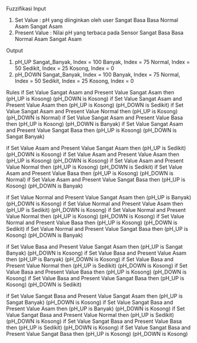 Fuzzifikasi
Input
1. Set Value : pH yang diinginkan oleh user
	Sangat Basa
	Basa
	Normal
	Asam
	Sangat Asam
2. Present Value : Nilai pH yang terbaca pada Sensor
	Sangat Basa
	Basa
	Normal
	Asam
	Sangat Asam

Output
1. pH_UP
	Sangat_Banyak,	Index = 100
	Banyak,		Index = 75
	Normal,		Index = 50
	Sedikit,	Index = 25
	Kosong,		Index = 0
2. pH_DOWN
	Sangat_Banyak,	Index = 100
	Banyak,		Index = 75
	Normal,		Index = 50
	Sedikit,	Index = 25
	Kosong,		Index = 0

Rules
if Set Value Sangat Asam and Present Value Sangat Asam then (pH_UP is Kosong) (pH_DOWN is Kosong)
if Set Value Sangat Asam and Present Value Asam then (pH_UP is Kosong) (pH_DOWN is Sedikit)
if Set Value Sangat Asam and Present Value Normal then (pH_UP is Kosong) (pH_DOWN is Normal)
if Set Value Sangat Asam and Present Value Basa then (pH_UP is Kosong) (pH_DOWN is Banyak)
if Set Value Sangat Asam and Present Value Sangat Basa then (pH_UP is Kosong) (pH_DOWN is Sangat Banyak)

if Set Value Asam and Present Value Sangat Asam then (pH_UP is Sedikit) (pH_DOWN is Kosong)
if Set Value Asam and Present Value Asam then (pH_UP is Kosong) (pH_DOWN is Kosong)
if Set Value Asam and Present Value Normal then (pH_UP is Kosong) (pH_DOWN is Sedikit)
if Set Value Asam and Present Value Basa then (pH_UP is Kosong) (pH_DOWN is Normal)
if Set Value Asam and Present Value Sangat Basa then (pH_UP is Kosong) (pH_DOWN is Banyak)

if Set Value Normal and Present Value Sangat Asam then (pH_UP is Banyak) (pH_DOWN is Kosong)
if Set Value Normal and Present Value Asam then (pH_UP is Sedikit) (pH_DOWN is Kosong)
if Set Value Normal and Present Value Normal then (pH_UP is Kosong) (pH_DOWN is Kosong)
if Set Value Normal and Present Value Basa then (pH_UP is Kosong) (pH_DOWN is Sedikit)
if Set Value Normal and Present Value Sangat Basa then (pH_UP is Kosong) (pH_DOWN is Banyak)

if Set Value Basa and Present Value Sangat Asam then (pH_UP is Sangat Banyak) (pH_DOWN is Kosong)
if Set Value Basa and Present Value Asam then (pH_UP is Banyak) (pH_DOWN is Kosong)
if Set Value Basa and Present Value Normal then (pH_UP is Sedikit) (pH_DOWN is Kosong)
if Set Value Basa and Present Value Basa then (pH_UP is Kosong) (pH_DOWN is Kosong)
if Set Value Basa and Present Value Sangat Basa then (pH_UP is Kosong) (pH_DOWN is Sedikit)

if Set Value Sangat Basa and Present Value Sangat Asam then (pH_UP is Sangat Banyak) (pH_DOWN is Kosong)
if Set Value Sangat Basa and Present Value Asam then (pH_UP is Banyak) (pH_DOWN is Kosong)
if Set Value Sangat Basa and Present Value Normal then (pH_UP is Sedikit) (pH_DOWN is Kosong)
if Set Value Sangat Basa and Present Value Basa then (pH_UP is Sedikit) (pH_DOWN is Kosong)
if Set Value Sangat Basa and Present Value Sangat Basa then (pH_UP is Kosong) (pH_DOWN is Kosong)

